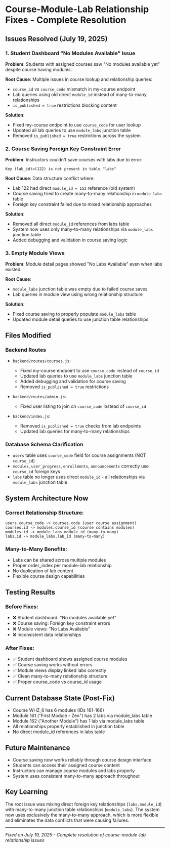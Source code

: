 # Course-Module-Lab Relationship Fixes - Complete Resolution

## Issues Resolved (July 19, 2025)

### 1. Student Dashboard "No Modules Available" Issue
**Problem**: Students with assigned courses saw "No modules available yet" despite course having modules.

**Root Cause**: Multiple issues in course lookup and relationship queries:
- `course_id` vs `course_code` mismatch in my-course endpoint
- Lab queries using old direct `module_id` instead of many-to-many relationships
- `is_published = true` restrictions blocking content

**Solution**: 
- Fixed my-course endpoint to use `course_code` for user lookup
- Updated all lab queries to use `module_labs` junction table
- Removed `is_published = true` restrictions across the system

### 2. Course Saving Foreign Key Constraint Error
**Problem**: Instructors couldn't save courses with labs due to error:
```
Key (lab_id)=(122) is not present in table "labs"
```

**Root Cause**: Data structure conflict where:
- Lab 122 had direct `module_id = 152` reference (old system)
- Course saving tried to create many-to-many relationship in `module_labs` table
- Foreign key constraint failed due to mixed relationship approaches

**Solution**:
- Removed all direct `module_id` references from labs table
- System now uses only many-to-many relationships via `module_labs` junction table
- Added debugging and validation in course saving logic

### 3. Empty Module Views
**Problem**: Module detail pages showed "No Labs Available" even when labs existed.

**Root Cause**: 
- `module_labs` junction table was empty due to failed course saves
- Lab queries in module view using wrong relationship structure

**Solution**:
- Fixed course saving to properly populate `module_labs` table
- Updated module detail queries to use junction table relationships

## Files Modified

### Backend Routes
- `backend/routes/courses.js`: 
  - Fixed my-course endpoint to use `course_code` instead of `course_id`
  - Updated lab queries to use `module_labs` junction table
  - Added debugging and validation for course saving
  - Removed `is_published = true` restrictions

- `backend/routes/admin.js`:
  - Fixed user listing to join on `course_code` instead of `course_id`

- `backend/index.js`:
  - Removed `is_published = true` checks from lab endpoints
  - Updated lab queries for many-to-many relationships

### Database Schema Clarification
- `users` table uses `course_code` field for course assignments (NOT `course_id`)
- `modules`, `user_progress`, `enrollments`, `announcements` correctly use `course_id` foreign keys
- `labs` table no longer uses direct `module_id` - all relationships via `module_labs` junction table

## System Architecture Now

### Correct Relationship Structure:
```
users.course_code -> courses.code (user course assignment)
courses.id -> modules.course_id (course contains modules)
modules.id -> module_labs.module_id (many-to-many)
labs.id -> module_labs.lab_id (many-to-many)
```

### Many-to-Many Benefits:
- Labs can be shared across multiple modules
- Proper order_index per module-lab relationship
- No duplication of lab content
- Flexible course design capabilities

## Testing Results

### Before Fixes:
- ❌ Student dashboard: "No modules available yet"
- ❌ Course saving: Foreign key constraint errors
- ❌ Module views: "No Labs Available"
- ❌ Inconsistent data relationships

### After Fixes:
- ✅ Student dashboard shows assigned course modules
- ✅ Course saving works without errors
- ✅ Module views display linked labs correctly
- ✅ Clean many-to-many relationship structure
- ✅ Proper course_code vs course_id usage

## Current Database State (Post-Fix)
- Course WHZ_6 has 6 modules (IDs 161-166)
- Module 161 ("First Module - Zen") has 2 labs via module_labs table
- Module 162 ("Another Module") has 1 lab via module_labs table
- All relationships properly established in junction table
- No direct module_id references in labs table

## Future Maintenance
- Course saving now works reliably through course design interface
- Students can access their assigned course content
- Instructors can manage course modules and labs properly
- System uses consistent many-to-many approach throughout

## Key Learning
The root issue was mixing direct foreign key relationships (`labs.module_id`) with many-to-many junction table relationships (`module_labs`). The system now uses exclusively the many-to-many approach, which is more flexible and eliminates the data conflicts that were causing failures.

---
*Fixed on July 19, 2025 - Complete resolution of course-module-lab relationship issues*

